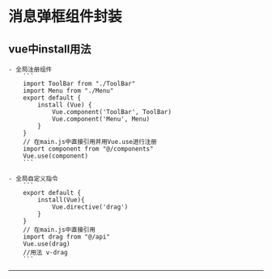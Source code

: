 # 消息弹框组件封装 

## vue中install用法
    - 全局注册组件
        ``` 
        import ToolBar from "./ToolBar"
        import Menu from "./Menu"
        export default {
            install (Vue) {
                Vue.component('ToolBar', ToolBar)
                Vue.component('Menu', Menu)
            }
        }
        // 在main.js中直接引用并用Vue.use进行注册
        import component from "@/components"
        Vue.use(component)
        ```

    - 全局自定义指令
        ```
        export default {
            install(Vue){
                Vue.directive('drag')
            }
        }
        // 在main.js中直接引用
        import drag from "@/api"
        Vue.use(drag)
        //用法 v-drag
        ```
***